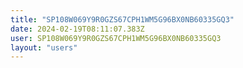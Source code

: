 ```yaml
---
title: "SP108W069Y9R0GZS67CPH1WM5G96BX0NB60335GQ3"
date: 2024-02-19T08:11:07.383Z
user: SP108W069Y9R0GZS67CPH1WM5G96BX0NB60335GQ3
layout: "users"
---
```

    